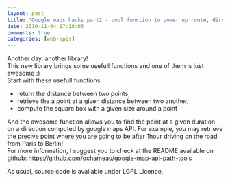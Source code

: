```yaml
---
layout: post
title: "Google maps hacks part2 - cool function to power up route, directions"
date: 2010-11-04 17:18:03
comments: true
categories: [web-apis]
---
```

Another day, another library!<br />
This new library brings some usefull functions and one of them is just awesome
:)<br />
Start with these usefull functions:
<ul>
<li>return the distance between two points,</li>
<li>retrieve the a point at a given distance between two another,</li>
<li>compute the square box with a given size around a point</li>
</ul>
And the awesome function allows you to find the point at a given duration on a
direction computed by google maps API. For example, you may retrieve the
precive point where you are going to be after 1hour driving on the road from
Paris to Berlin!<br />
For more information, I suggest you to check at the README available on github:
<a href="https://github.com/ochameau/google-map-api-path-tools">https://github.com/ochameau/google-map-api-path-tools</a><br />

As usual, source code is available under LGPL Licence.